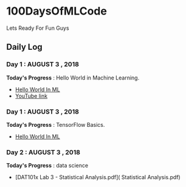 # 100DaysOfMLCode

  Lets Ready For Fun Guys

## Daily Log

### Day 1 : AUGUST 3 , 2018
 
**Today's Progress** : Hello World in Machine Learning.
 - [Hello World In ML](HelloWorld_In_ML.ipynb)
 - [YouTube link](https://www.youtube.com/watch?v=cKxRvEZd3Mw&t=337s)

### Day 1 : AUGUST 3 , 2018
 **Today's Progress** : TensorFlow Basics.
 - [Hello World In ML](TensorFlow_Basics.ipynb)

### Day 2 : AUGUST 3 , 2018
 **Today's Progress** : data science
 - [DAT101x Lab 3 - Statistical Analysis.pdf]( Statistical Analysis.pdf)








